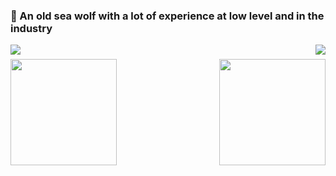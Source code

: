 ### 👋 An old sea wolf with a lot of experience at low level and in the industry

<img align="left" src="https://komarev.com/ghpvc/?username=andrebalen&label=Profile%20views&color=0e75b6&style=flat" />
<img align="right" src="https://img.shields.io/github/followers/andrebalen?label=Follow&style=social" />
<h1 align="center"></h1>
<!-- img width="100%" src="https://activity-graph.herokuapp.com/graph?username=andrebalen&theme=github&count_private=true" / -->
<h1 align="center"></h1>
<img align="left" height="170px" src="https://github-readme-stats.vercel.app/api?username=andrebalen&count_private=true&show_icons=true&theme=chartreuse-dark" />
<img align="right" height="170px" src="https://github-readme-stats.vercel.app/api/top-langs/?username=andrebalen&layout=compact&theme=chartreuse-dark&langs_count=10" />
<img height="150" />
</br>
